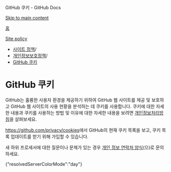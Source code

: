 GitHub 쿠키 - GitHub Docs

[Skip to main content](#main-content)

[홈](/ko)

[Site policy](/ko/site-policy)

* [사이트 정책](/ko/site-policy)/
* [개인정보보호정책](/ko/site-policy/privacy-policies)/
* [GitHub 쿠키](/ko/site-policy/privacy-policies/github-cookies)

GitHub 쿠키
==========

GitHub는 훌륭한 사용자 환경을 제공하기 위하여 GitHub 웹 사이트를 제공 및 보호하고 GitHub 웹 사이트의 사용 현황을 분석하는 데 쿠키를 사용합니다. 쿠키에 대한 자세한 내용과 쿠키를 사용하는 방법 및 이유에 대한 자세한 내용을 보려면 [개인정보처리방침](/ko/site-policy/privacy-policies/github-privacy-statement#our-use-of-cookies-and-tracking)을 살펴보세요.

<https://github.com/privacy/cookies>에서 GitHub의 현재 쿠키 목록을 보고, 쿠키 목록 업데이트를 받기 위해 가입할 수 있습니다.

새 하위 프로세서에 대한 질문이나 문제가 있는 경우 [개인 정보 연락처 양식](https://github.com/contact/privacy)(으)로 문의하세요.

{"resolvedServerColorMode":"day"}
